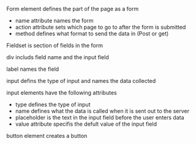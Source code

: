 Form element defines the part of the page as a form

* name attribute names the form
* action attribute sets which page to go to after the form is submitted
* method defines what format to send the data in (Post or get)

Fieldset is section of fields in the form

div includs field name and the input field

label names the field

input defins the type of input and names the data collected

input elements have the following attributes

* type defines the type of input
* name defines what the data is called when it is sent out to the server
* placeholder is the text in the input field before the user enters data
* value attribute specifis the defult value of the input field

button element creates a button 